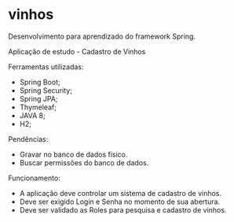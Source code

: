 # vinhos
Desenvolvimento para aprendizado do framework Spring.

Aplicação de estudo - Cadastro de Vinhos

Ferramentas utilizadas:
- Spring Boot;
- Spring Security;
- Spring JPA;
- Thymeleaf;
- JAVA 8;
- H2;

Pendências:
- Gravar no banco de dados físico.
- Buscar permissões do banco de dados.

Funcionamento:

- A aplicação deve controlar um sistema de cadastro de vinhos.
- Deve ser exigido Login e Senha no momento de sua abertura.
- Deve ser validado as Roles para pesquisa e cadastro de vinhos.

